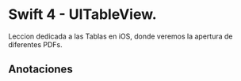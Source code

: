 # Swift 4 - UITableView.

Leccion dedicada a las Tablas en iOS, donde veremos la apertura de diferentes PDFs.

## Anotaciones
